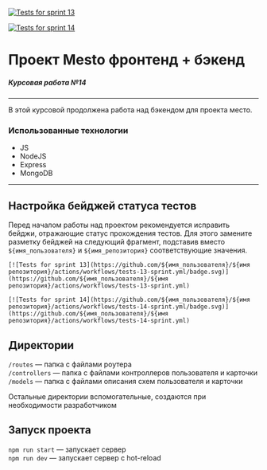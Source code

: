 [![Tests for sprint 13](https://github.com/${Olga-Mishareva}/${express-mesto-gha}/actions/workflows/tests-13-sprint.yml/badge.svg)](https://github.com/${Olga-Mishareva}/${express-mesto-gha}/actions/workflows/tests-13-sprint.yml) 

[![Tests for sprint 14](https://github.com/${Olga-Mishareva}/${express-mesto-gha}/actions/workflows/tests-14-sprint.yml/badge.svg)](https://github.com/${Olga-Mishareva}/${express-mesto-gha}/actions/workflows/tests-14-sprint.yml)

# Проект Mesto фронтенд + бэкенд
##### Курсовая работа №14
-----


В этой курсовой продолжена работа над бэкендом для проекта место.

### Использованные технологии

* JS
* NodeJS
* Express
* MongoDB

---------------------

## Настройка бейджей статуса тестов
Перед началом работы над проектом рекомендуется исправить бейджи, отражающие статус прохождения тестов.
Для этого замените разметку бейджей на следующий фрагмент, подставив вместо `${имя_пользователя}` и `${имя_репозитория}` соответствующие значения.

```
[![Tests for sprint 13](https://github.com/${имя_пользователя}/${имя репозитория}/actions/workflows/tests-13-sprint.yml/badge.svg)](https://github.com/${имя_пользователя}/${имя репозитория}/actions/workflows/tests-13-sprint.yml) 

[![Tests for sprint 14](https://github.com/${имя_пользователя}/${имя репозитория}/actions/workflows/tests-14-sprint.yml/badge.svg)](https://github.com/${имя_пользователя}/${имя репозитория}/actions/workflows/tests-14-sprint.yml)
```


## Директории

`/routes` — папка с файлами роутера  
`/controllers` — папка с файлами контроллеров пользователя и карточки   
`/models` — папка с файлами описания схем пользователя и карточки  
  
Остальные директории вспомогательные, создаются при необходимости разработчиком

## Запуск проекта

`npm run start` — запускает сервер   
`npm run dev` — запускает сервер с hot-reload

